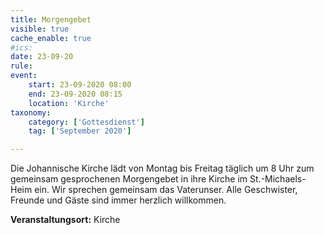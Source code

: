 ```yaml
---
title: Morgengebet
visible: true
cache_enable: true
#ics: 
date: 23-09-20
rule: 
event:
	start: 23-09-2020 08:00
	end: 23-09-2020 08:15
	location: 'Kirche'
taxonomy:
	category: ['Gottesdienst']
	tag: ['September 2020']

---
```

Die Johannische Kirche lädt von Montag bis Freitag täglich um 8 Uhr zum gemeinsam gesprochenen Morgengebet in ihre Kirche im St.-Michaels-Heim ein. Wir sprechen gemeinsam das Vaterunser. Alle Geschwister, Freunde und Gäste sind immer herzlich willkommen.



**Veranstaltungsort:** Kirche

